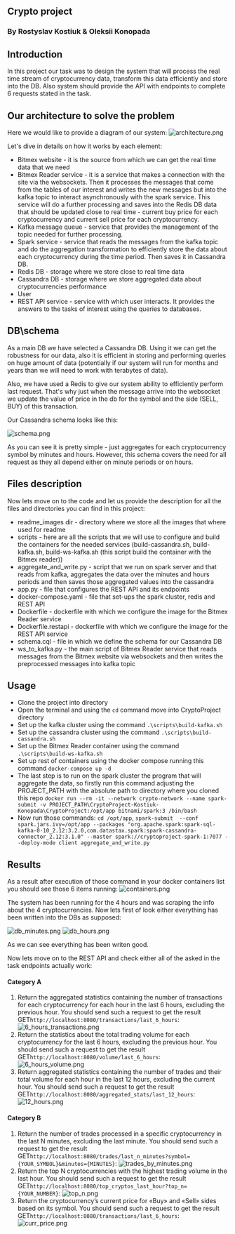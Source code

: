 ## Crypto project
### By Rostyslav Kostiuk & Oleksii Konopada

## Introduction
In this project our task was to design the system that will process the real time stream of cryptocurrency data, transform this data efficiently and store into the DB. Also system should provide the API with endpoints to complete 6 requests stated in the task.

## Our architecture to solve the problem

Here we would like to provide a diagram of our system:
![architecture.png](CryptoProject%2Freadme_images%2Farchitecture.png)

Let's dive in details on how it works by each element:

- Bitmex website - it is the source from which we can get the real time data that we need
- Bitmex Reader service - it is a service that makes a connection with the site via the websockets.
Then it processes the messages that come from the tables of our interest and writes the new messages but into the kafka
topic to interact asynchronously with the spark service. This service will do a further processing and saves into the Redis DB data that should be updated close to real time - current buy price for each cryptocurrency and current sell price for each cryptocurrency.
- Kafka message queue - service that provides the management of the topic needed for further processing.
- Spark service - service that reads the messages from the kafka topic and do the aggregation transformation to efficiently store the data about each cryptocurrency during the time period. Then saves it in Cassandra DB.
- Redis DB - storage where we store close to real time data
- Cassandra DB - storage where we store aggregated data about cryptocurrencies performance
- User
- REST API service - service with which user interacts. It provides the answers to the tasks of interest using the queries to databases.

## DB\schema

As a main DB we have selected a Cassandra DB. Using it we can get the robustness for our data, also it is efficient in storing and performing queries on huge amount of data (potentially if our system will run for months and years than we will need to work with terabytes of data).

Also, we have used a Redis to give our system ability to efficiently perform last request. That's why just when the message arrive into the websocket we update the value of price in the db for the symbol and the side (SELL, BUY) of this transaction.

Our Cassandra schema looks like this:

![schema.png](CryptoProject%2Freadme_images%2Fschema.png)
                                                              

As you can see it is pretty simple - just aggregates for each cryptocurrency symbol by minutes and hours. However, this schema covers the need for all request as they all depend either on minute periods or on hours.

## Files description
Now lets move on to the code and let us provide the description for all the files and directories you can find in this project:
- readme_images dir - directory where we store all the images that where used for readme
- scripts - here are all the scripts that we will use to configure and build the containers for the needed services (build-cassandra.sh, build-kafka.sh, build-ws-kafka.sh (this script build the container with the Bitmex reader))
- aggregate_and_write.py - script that we run on spark server and that reads from kafka, aggregates the data over the minutes and hours periods and then saves those aggregated values into the cassandra
- app.py - file that configures the REST API and its endpoints
- docker-compose.yaml - file that set-ups the spark cluster, redis and REST API
- Dockerfile - dockerfile with which we configure the image for the Bitmex Reader service
- Dockerfile.restapi - dockerfile with which we configure the image for the REST API service
- schema.cql - file in which we define the schema for our Cassandra DB
- ws_to_kafka.py - the main script of Bitmex Reader service that reads messages from the Bitmex website via websockets and then writes the preprocessed messages into kafka topic

## Usage 

- Clone the project into directory
- Open the terminal and using the `cd` command move into CryptoProject directory
- Set up the kafka cluster using the command `.\scripts\build-kafka.sh`
- Set up the cassandra cluster using the command `.\scripts\build-cassandra.sh`
- Set up the Bitmex Reader container using the command `.\scripts\build-ws-kafka.sh`
- Set up rest of containers using the docker compose running this command `docker-compose up -d`
- The last step is to run on the spark cluster the program that will aggregate the data, so firstly run this command adjusting the PROJECT_PATH with the absolute path to directory where you cloned this repo `docker run --rm -it --network crypto-network --name spark-submit -v PROJECT_PATH\CryptoProject-Kostiuk-Konopada\CryptoProject:/opt/app bitnami/spark:3 /bin/bash`
- Now run those commands: `cd /opt/app`, `spark-submit  --conf spark.jars.ivy=/opt/app --packages "org.apache.spark:spark-sql-kafka-0-10_2.12:3.2.0,com.datastax.spark:spark-cassandra-connector_2.12:3.1.0" --master spark://cryptoproject-spark-1:7077 --deploy-mode client aggregate_and_write.py`

## Results

As a result after execution of those command in your docker containers list you should see those 6 items running:
![containers.png](CryptoProject%2Freadme_images%2Fcontainers.png)

The system has been running for the 4 hours and was scraping the info about the 4 cryptocurrencies. Now lets first of look either everything has been written into the DBs as supposed:

![db_minutes.png](CryptoProject%2Freadme_images%2Fdb_minutes.png)
![db_hours.png](CryptoProject%2Freadme_images%2Fdb_hours.png)

As we can see everything has been writen good. 

Now lets move on to the REST API and check either all of the asked in the task endpoints actually work:

#### Category A

1.	Return the aggregated statistics containing the number of transactions for each cryptocurrency for each hour in the last 6 hours, excluding the previous hour.
You should send such a request to get the result GET`http://localhost:8080/transactions/last_6_hours`:
![6_hours_transactions.png](CryptoProject%2Freadme_images%2F6_hours_transactions.png)
2.	Return the statistics about the total trading volume for each cryptocurrency for the last 6 hours, excluding the previous hour.
You should send such a request to get the result GET`http://localhost:8080/volume/last_6_hours`:
![6_hours_volume.png](CryptoProject%2Freadme_images%2F6_hours_volume.png)
3.	Return aggregated statistics containing the number of trades and their total volume for each hour in the last 12 hours, excluding the current hour. 
You should send such a request to get the result GET`http://localhost:8080/aggregated_stats/last_12_hours`:
![12_hours.png](CryptoProject%2Freadme_images%2F12_hours.png)

#### Category B

1.	Return the number of trades processed in a specific cryptocurrency in the last N minutes, excluding the last minute.
You should send such a request to get the result GET`http://localhost:8080/trades/last_n_minutes?symbol={YOUR_SYMBOL}&minutes={MINUTES}`:
![trades_by_minutes.png](CryptoProject%2Freadme_images%2Ftrades_by_minutes.png)
2.	Return the top N cryptocurrencies with the highest trading volume in the last hour. 
You should send such a request to get the result GET`http://localhost:8080/top_cryptos_last_hour?top_n={YOUR_NUMBER}`:
![top_n.png](CryptoProject%2Freadme_images%2Ftop_n.png)
3.	Return the cryptocurrency’s current price for «Buy» and «Sell» sides based on its symbol. 
You should send such a request to get the result GET`http://localhost:8080/transactions/last_6_hours`:
![curr_price.png](CryptoProject%2Freadme_images%2Fcurr_price.png)
